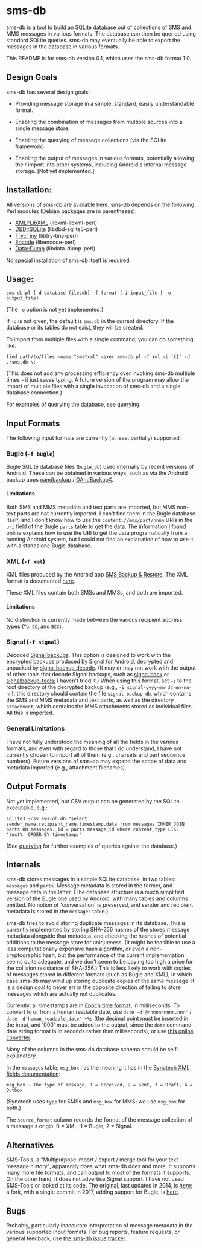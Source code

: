 # sms-db

sms-db is a tool to build an [SQLite](https://www.sqlite.org/index.html) database out of collections of SMS and MMS messages in various formats. The database can then be queried using standard SQLite queries. sms-db may eventually be able to export the messages in the database in various formats.

This README is for sms-db version 0.1, which uses the sms-db format 1.0.

## Design Goals

sms-db has several design goals:

- Providing message storage in a simple, standard, easily understandable format.

- Enabling the combination of messages from multiple sources into a single message store.

- Enabling the querying of message collections (via the SQLite framework).

- Enabling the output of messages in various formats, potentially allowing their import into other systems, including Android's internal message storage. [Not yet implemented.]

## Installation:

All versions of sms-db are available [here](https://github.com/tmo1/sms-db). sms-db depends on the following Perl modules (Debian packages are in parentheses):

- [XML::LibXML](https://metacpan.org/pod/XML::LibXML) (libxml-libxml-perl)
- [DBD::SQLite](https://metacpan.org/pod/DBD::SQLite) (libdbd-sqlite3-perl)
- [Try::Tiny](https://metacpan.org/pod/Try::Tiny) (libtry-tiny-perl)
- [Encode](https://metacpan.org/pod/Encode) (libencode-perl)
- [Data::Dump](https://metacpan.org/pod/Data::Dump) (libdata-dump-perl)

No special installation of sms-db itself is required.

## Usage:

	sms-db.pl [-d database-file.db] -f format (-i input_file | -o output_file)

(The `-o` option is not yet implemented.)

If `-d` is not given, the default is `sms.db` in the current directory. If the database or its tables do not exist, they will be created.

To import from multiple files with a single command, you can do something like:

	find path/to/files -name "sms*xml" -exec sms-db.pl -f xml -i '{}' -d ./sms.db \;

(This does not add any processing efficiency over invoking sms-db multiple times - it just saves typing. A future version of the program may allow the import of multiple files with a single invocation of sms-db and a single database connection.)

For examples of querying the database, see [querying](./querying.md).

## Input Formats

The following input formats are currently (at least partially) supported:

### Bugle (`-f bugle`)

Bugle SQLite database files (`bugle_db`) used internally by recent versions of Android. These can be obtained in various ways, such as via the Android backup apps [oandbackup](https://github.com/jensstein/oandbackup) / [OAndBackupX](https://github.com/machiav3lli/oandbackupx).

#### Limitations

Both SMS and MMS metadata and text parts are imported, but MMS non-text parts are not currently imported. I can't find them in the Bugle database itself, and I don't know how to use the `content://mms/part/nnnn` URIs in the `uri` field of the Bugle `parts` table to get the data. The information I found online explains how to use the URI to get the data programatically from a running Android system, but I could not find an explanation of how to use it with a standalone Bugle database.

### XML (`-f xml`)

XML files produced by the Android app [SMS Backup & Restore](https://synctech.com.au/sms-backup-restore/). The XML format is documented [here](https://synctech.com.au/sms-backup-restore/fields-in-xml-backup-files/).

These XML files contain both SMSs and MMSs, and both are imported.

#### Limitations

No distinction is currently made between the various recipient address types (`To`, `CC`, and `BCC`).

### Signal (`-f signal`)

Decoded [Signal backups](https://support.signal.org/hc/en-us/articles/360007059752-Backup-and-Restore-Messages#android_restore). This option is designed to work with the encrypted backups produced by Signal for Android, decrypted and unpacked by [signal backup decode](https://github.com/pajowu/signal-backup-decode). (It may or may not work with the output of other tools that decode Signal backups, such as [signal back](https://github.com/xeals/signal-back) or [signalbackup-tools](https://github.com/bepaald/signalbackup-tools); I haven't tried it.) When using this format, set `-i` to the root directory of the decrypted backup (e.g., `-i signal-yyyy-mm-dd-nn-nn-nn`); this directory should contain the file `signal-backup-db`, which contains the SMS and MMS metadata and text parts, as well as the directory `attachment`, which contains the MMS attachments stored as individual files. All this is imported.

### General Limitations

I have not fully understood the meaning of all the fields in the various formats, and even with regard to those that I do understand, I have not currently chosen to import all of them (e.g., charsets and part sequence numbers). Future versions of sms-db may expand the scope of data and metadata imported (e.g., attachment filenames).

## Output Formats

Not yet implemented, but CSV output can be generated by the SQLite executable, e.g.:

	sqlite3 -csv sms-db.db "select sender_name,recipient_name,timestamp,data from messages INNER JOIN parts ON messages._id = parts.message_id where content_type LIKE 'text%' ORDER BY timestamp;"

(See [querying](./querying.md) for further examples of queries against the database.)

## Internals

sms-db stores messages in a simple SQLite database, in two tables: `messages` and `parts`. Message metadata is stored in the former, and message data in the latter. (The database structure is a much simplified version of the Bugle one used by Android, with many tables and columns omitted. No notion of 'conversation' is preserved, and sender and recipient metadata is stored in the `messages` table.)

sms-db tries to avoid storing duplicate messages in its database. This is currently implemented by storing SHA-256 hashes of the stored message metadata alongside that metadata, and checking the hashes of potential additions to the message store for uniqueness. (It might be feasible to use a less computationally expensive hash algorithm, or even a non-cryptographic hash, but the performance of the current implementation seems quite adequate, and we don't seem to be paying too high a price for the collision resistance of SHA-256.) This is less likely to work with copies of messages stored in different formats (such as Bugle and XML), in which case sms-db may wind up storing duplicate copies of the same message. It is a design goal to never err in the opposite direction of failing to store messages which are actually not duplicates.

Currently, all timestamps are in [Epoch time format](https://en.wikipedia.org/wiki/Unix_time), in milliseconds. To convert to or from a human readable date, use `date -d'@nnnnnnnnnn.nnn'` / `date -d'human_readable_date' +%s` (the decimal point must be inserted in the input, and '000' must be added to the output, since the `date` command date string format is in seconds rather than milliseconds), or use [this online converter](https://www.epochconverter.com/).

Many of the columns in the sms-db database schema should be self-explanatory.

In the `messages` table, `msg_box` has the meaning it has in the [Synctech XML fields documentation](https://synctech.com.au/sms-backup-restore/fields-in-xml-backup-files/):

	msg_box - The type of message, 1 = Received, 2 = Sent, 3 = Draft, 4 = Outbox

(Synctech uses `type` for SMSs and `msg_box` for MMS; we use `msg_box` for both.)

The `source_format` column records the format of the message collection of a message's origin: 0 = XML, 1 = Bugle, 2 = Signal.

## Alternatives

SMS-Tools, a "Multipurpose import / export / merge tool for your text message history", apparently does what sms-db does and more. It supports many more file formats, and can output to most of the formats it supports. On the other hand, it does not advertise Signal support. I have not used SMS-Tools or looked at its code. The original, last updated in 2014, is [here](https://github.com/t413/SMS-Tools); a fork, with a single commit in 2017, adding support for Bugle, is [here](https://github.com/p1ne/SMS-Tools).

## Bugs

Probably, particularly inaccurate interpretation of message metadata in the various supported input formats. For bug reports, feature requests, or general feedback, use [the sms-db issue tracker](https://github.com/tmo1/sms-db/issues).
